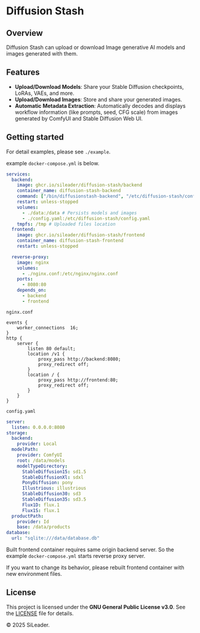 # Diffusion Stash

## Overview
Diffusion Stash can upload or download Image generative AI models and images generated with them.

## Features
- **Upload/Download Models**: Share your Stable Diffusion checkpoints, LoRAs, VAEs, and more.
- **Upload/Download Images**: Store and share your generated images.
- **Automatic Metadata Extraction**: Automatically decodes and displays workflow information (like prompts, seed, CFG scale) from images generated by ComfyUI and Stable Diffusion Web UI.

## Getting started
For detail examples, please see `./example`.

example `docker-compose.yml` is below.
```yaml
services:
  backend:
    image: ghcr.io/sileader/diffusion-stash/backend
    container_name: diffusion-stash-backend
    command: ["/bin/diffusionstash-backend", "/etc/diffusion-stash/config.yaml"]
    restart: unless-stopped
    volumes:
      - ./data:/data # Persists models and images
      - ./config.yaml:/etc/diffusion-stash/config.yaml
    tmpfs: /tmp # Uploaded files location
  frontend:
    image: ghcr.io/sileader/diffusion-stash/frontend
    container_name: diffusion-stash-frontend
    restart: unless-stopped

  reverse-proxy:
    image: nginx
    volumes:
      - ./nginx.conf:/etc/nginx/nginx.conf
    ports:
      - 8080:80
    depends_on:
      - backend
      - frontend
```

`nginx.conf`
```
events {
    worker_connections  16;
}
http {
    server {
        listen 80 default;
        location /v1 {
            proxy_pass http://backend:8080;
            proxy_redirect off;
        }
        location / {
            proxy_pass http://frontend:80;
            proxy_redirect off;
        }
    }
}
```

`config.yaml`
```yaml
server:
  listen: 0.0.0.0:8080
storage:
  backend:
    provider: Local
  modelPath:
    provider: ComfyUI
    root: /data/models
    modelTypeDirectory:
      StableDiffusion15: sd1.5
      StableDiffusionXl: sdxl
      PonyDiffusion: pony
      Illustrious: illustrious
      StableDiffusion30: sd3
      StableDiffusion35: sd3.5
      Flux1D: flux.1
      Flux1S: flux.1
  productPath:
    provider: Id
    base: /data/products
database:
  url: "sqlite:///data/database.db"
```

Built frontend container requires same origin backend server.
So the example `docker-compose.yml` starts reverse proxy server.

If you want to change its behavior, please rebuilt frontend container with new environment files.

## License
This project is licensed under the **GNU General Public License v3.0**.
See the [LICENSE](./LICENSE) file for details.

&copy; 2025 SiLeader.

